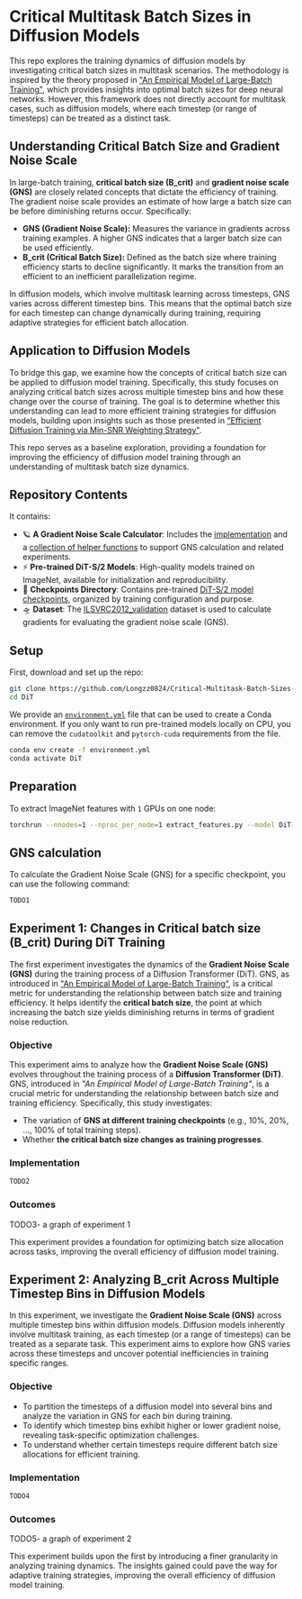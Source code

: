 # Critical Multitask Batch Sizes in Diffusion Models<br>

This repo explores the training dynamics of diffusion models by investigating critical batch sizes in multitask scenarios. The methodology is inspired by the theory proposed in ["An Empirical Model of Large-Batch Training"](https://arxiv.org/abs/1812.06162), which provides insights into optimal batch sizes for deep neural networks. However, this framework does not directly account for multitask cases, such as diffusion models, where each timestep (or range of timesteps) can be treated as a distinct task.

## Understanding Critical Batch Size and Gradient Noise Scale

In large-batch training, **critical batch size (B_crit)** and **gradient noise scale (GNS)** are closely related concepts that dictate the efficiency of training. The gradient noise scale provides an estimate of how large a batch size can be before diminishing returns occur. Specifically:

- **GNS (Gradient Noise Scale):** Measures the variance in gradients across training examples. A higher GNS indicates that a larger batch size can be used efficiently.
- **B_crit (Critical Batch Size):** Defined as the batch size where training efficiency starts to decline significantly. It marks the transition from an efficient to an inefficient parallelization regime.

In diffusion models, which involve multitask learning across timesteps, GNS varies across different timestep bins. This means that the optimal batch size for each timestep can change dynamically during training, requiring adaptive strategies for efficient batch allocation.

## Application to Diffusion Models

To bridge this gap, we examine how the concepts of critical batch size can be applied to diffusion model training. Specifically, this study focuses on analyzing critical batch sizes across multiple timestep bins and how these change over the course of training. The goal is to determine whether this understanding can lead to more efficient training strategies for diffusion models, building upon insights such as those presented in ["Efficient Diffusion Training via Min-SNR Weighting Strategy"](https://arxiv.org/abs/2303.09556).

This repo serves as a baseline exploration, providing a foundation for improving the efficiency of diffusion model training through an understanding of multitask batch size dynamics.

## Repository Contents

It contains:

* 🪐 **A Gradient Noise Scale Calculator**: Includes the [implementation](GNS.py) and a [collection of helper functions](gns_utils.py) to support GNS calculation and related experiments.
* ⚡️ **Pre-trained DiT-S/2 Models**: High-quality models trained on ImageNet, available for initialization and reproducibility.
* 📂 **Checkpoints Directory**: Contains pre-trained [DiT-S/2 model checkpoints](checkpoints), organized by training configuration and purpose.
* 🛸 **Dataset**: The [ILSVRC2012_validation](data) dataset is used to calculate gradients for evaluating the gradient noise scale (GNS).
  

## Setup

First, download and set up the repo:

```bash
git clone https://github.com/Longzz0824/Critical-Multitask-Batch-Sizes-in-Diffusion-Models.git
cd DiT
```

We provide an [`environment.yml`](environment.yml) file that can be used to create a Conda environment. If you only want 
to run pre-trained models locally on CPU, you can remove the `cudatoolkit` and `pytorch-cuda` requirements from the file.

```bash
conda env create -f environment.yml
conda activate DiT  
```

## Preparation
To extract ImageNet features with `1` GPUs on one node:

```bash
torchrun --nnodes=1 --nproc_per_node=1 extract_features.py --model DiT-S/2 --data-path /data --features-path /features
```

## GNS calculation
To calculate the Gradient Noise Scale (GNS) for a specific checkpoint, you can use the following command:

```bash
TODO1
```


## Experiment 1: Changes in Critical batch size (B_crit) During DiT Training

The first experiment investigates the dynamics of the **Gradient Noise Scale (GNS)** during the training process of a Diffusion Transformer (DiT). GNS, as introduced in ["An Empirical Model of Large-Batch Training"](https://arxiv.org/abs/1812.06162), is a critical metric for understanding the relationship between batch size and training efficiency. It helps identify the **critical batch size**, the point at which increasing the batch size yields diminishing returns in terms of gradient noise reduction.

### Objective
This experiment aims to analyze how the **Gradient Noise Scale (GNS)** evolves throughout the training process of a **Diffusion Transformer (DiT)**. GNS, introduced in *"An Empirical Model of Large-Batch Training"*, is a crucial metric for understanding the relationship between batch size and training efficiency. Specifically, this study investigates:  

- The variation of **GNS at different training checkpoints** (e.g., 10%, 20%, ..., 100% of total training steps).  
- Whether **the critical batch size changes as training progresses**.  


### Implementation
```bash
TODO2
```

### Outcomes
TODO3- a graph of experiment 1


This experiment provides a foundation for optimizing batch size allocation across tasks, improving the overall efficiency of diffusion model training.



## Experiment 2: Analyzing B_crit Across Multiple Timestep Bins in Diffusion Models

In this experiment, we investigate the **Gradient Noise Scale (GNS)** across multiple timestep bins within diffusion models. Diffusion models inherently involve multitask training, as each timestep (or a range of timesteps) can be treated as a separate task. This experiment aims to explore how GNS varies across these timesteps and uncover potential inefficiencies in training specific ranges.

### Objective
- To partition the timesteps of a diffusion model into several bins and analyze the variation in GNS for each bin during training.
- To identify which timestep bins exhibit higher or lower gradient noise, revealing task-specific optimization challenges.
- To understand whether certain timesteps require different batch size allocations for efficient training.

### Implementation
```bash
TODO4
```

### Outcomes
TODO5- a graph of experiment 2

This experiment builds upon the first by introducing a finer granularity in analyzing training dynamics. The insights gained could pave the way for adaptive training strategies, improving the overall efficiency of diffusion model training.






